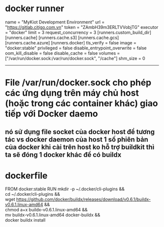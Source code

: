 #  docker runner
  name = "MyKiot Development Environment"
  url = "https://gitlab.citigo.com.vn"
  token = "ZAmbH39m3ERLTVVobjTG"
  executor = "docker"
  limit = 3
  request_concurrency = 3
  [runners.custom_build_dir]
  [runners.cache]
    [runners.cache.s3]
    [runners.cache.gcs]
    [runners.cache.azure]
  [runners.docker]
    tls_verify = false
    image = "docker:stable"
    privileged = false
    disable_entrypoint_overwrite = false
    oom_kill_disable = false
    disable_cache = false
    volumes = ["/var/run/docker.sock:/var/run/docker.sock", "/cache"]
    shm_size = 0

---
# File /var/run/docker.sock cho phép các ứng dụng trên máy chủ host (hoặc trong các container khác) giao tiếp với Docker daemo    

nó sử dụng file socket của docker host để tương tác vs docker daemon của host
1 số phiên bản của docker khi cài trên host ko hỗ trợ buildkit thì ta sẽ đóng 1 docker khác để có buildx
--- 
# dockerfile 
FROM docker:stable
RUN mkdir -p ~/.docker/cli-plugins && \
    cd ~/.docker/cli-plugins && \
    wget https://github.com/docker/buildx/releases/download/v0.6.1/buildx-v0.6.1.linux-amd64 && \
    chmod a+x buildx-v0.6.1.linux-amd64 && \
    mv buildx-v0.6.1.linux-amd64 docker-buildx && \
    docker buildx install